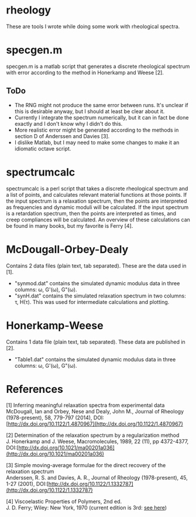 # rheology
These are tools I wrote while doing some work with rheological spectra.

specgen.m
===
specgen.m is a matlab script that generates a discrete rheological spectrum with error according to the method in Honerkamp and Weese [2].

ToDo
---
* The RNG might not produce the same error between runs. It's unclear if this is desirable anyway, but I should at least be clear about it.
* Currently I integrate the spectrum numerically, but it can in fact be done exactly and I don't know why I didn't do this.
* More realistic error might be generated according to the methods in section D of Anderssen and Davies [3].
* I dislike Matlab, but I may need to make some changes to make it an idiomatic octave script.

spectrumcalc
===
spectrumcalc is a perl script that takes a discrete rheological spectrum and a list of points, and calculates relevant material functions at those points. If the input spectrum is a relaxation spectrum, then the points are interpreted as frequencies and dynamic moduli will be calculated. If the input spectrum is a retardation spectrum, then the points are interpreted as times, and creep compliances will be calculated. An overview of these calculations can be found in many books, but my favorite is Ferry [4].

McDougall-Orbey-Dealy
===
Contains 2 data files (plain text, tab separated). These are the data used in [1].
* "synmod.dat" contains the simulated dynamic modulus data in three columns: ω, G'(ω), G"(ω).
* "synH.dat" contains the simulated relaxation spectrum in two columns: τ, H(τ). This was used for intermediate calculations and plotting.

Honerkamp-Weese
===
Contains 1 data file (plain text, tab separated). These data are published in [2].
* "Table1.dat" contains the simulated dynamic modulus data in three columns: ω, G'(ω), G"(ω).

References
===
[1] Inferring meaningful relaxation spectra from experimental data  
McDougall, Ian and Orbey, Nese and Dealy, John M., Journal of Rheology (1978-present), 58, 779-797 (2014), DOI:[http://dx.doi.org/10.1122/1.4870967](http://dx.doi.org/10.1122/1.4870967)

[2] Determination of the relaxation spectrum by a regularization method  
J. Honerkamp and J. Weese, Macromolecules, 1989, 22 (11), pp 4372-4377, DOI:[http://dx.doi.org/10.1021/ma00201a036](http://dx.doi.org/10.1021/ma00201a036)

[3] Simple moving-average formulae for the direct recovery of the relaxation spectrum  
Anderssen, R. S. and Davies, A. R., Journal of Rheology (1978-present), 45, 1-27 (2001), DOI:[http://dx.doi.org/10.1122/1.1332787](http://dx.doi.org/10.1122/1.1332787)

[4] Viscoelastic Properties of Polymers, 2nd ed.  
J. D. Ferry; Wiley: New York, 1970 (current edition is 3rd: [see here](http://www.wiley.com/WileyCDA/WileyTitle/productCd-0471048941.html))

